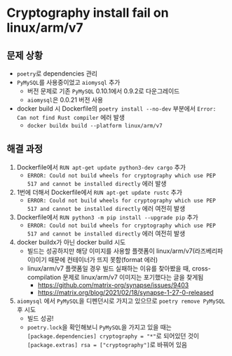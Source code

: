 # Cryptography install fail on linux/arm/v7
     
## 문제 상황
- `poetry`로 dependencies 관리
- `PyMySQL`를 사용중이었고 `aiomysql` 추가
	- 버전 문제로 기존 `PyMySQL` 0.10.1에서 0.9.2로 다운그레이드
	- `aiomysql`은 0.0.21 버전 사용
- docker build 시 Dockerfile의 `poetry install --no-dev` 부분에서 `Error: Can not find Rust compiler` 에러 발생
	- `docker buildx build --platform linux/arm/v7` 
     
## 해결 과정
1. Dockerfile에서 `RUN apt-get update python3-dev cargo` 추가
	- `ERROR: Could not build wheels for cryptography which use PEP 517 and cannot be installed directly` 에러 발생
2. 1번에 더해서 Dockerfile에서 `RUN apt-get update rustc` 추가
	- `ERROR: Could not build wheels for cryptography which use PEP 517 and cannot be installed directly` 에러 여전히 발생
3. Dockerfile에서 `RUN python3 -m pip install --upgrade pip` 추가
	- `ERROR: Could not build wheels for cryptography which use PEP 517 and cannot be installed directly` 에러 여전히 발생
4. docker buildx가 아닌 docker build 시도
	- 빌드는 성공하지만 해당 이미지를 사용할 플랫폼이 linux/arm/v7(라즈베리파이)이기 때문에 컨테이너가 뜨지 못함(format 에러)
	- linux/arm/v7 플랫폼일 경우 빌드 실패하는 이유를 찾아봤을 때, cross-compilation 문제로 linux/arm/v7 이미지는 포기했다는 글을 찾게됨
		- https://github.com/matrix-org/synapse/issues/9403
		- https://matrix.org/blog/2021/02/18/synapse-1-27-0-released
6. `aiomysql` 에서 `PyMySQL`을 디펜던시로 가지고 있으므로 `poetry remove PyMySQL` 후 시도
	- 빌드 성공!
	- `poetry.lock`을 확인해보니 `PyMySQL`을 가지고 있을 때는 ```[package.dependencies] cryptography = "*"```로 되어있던 것이 ```[package.extras] rsa = ["cryptography"]```로 바꿔어 있음